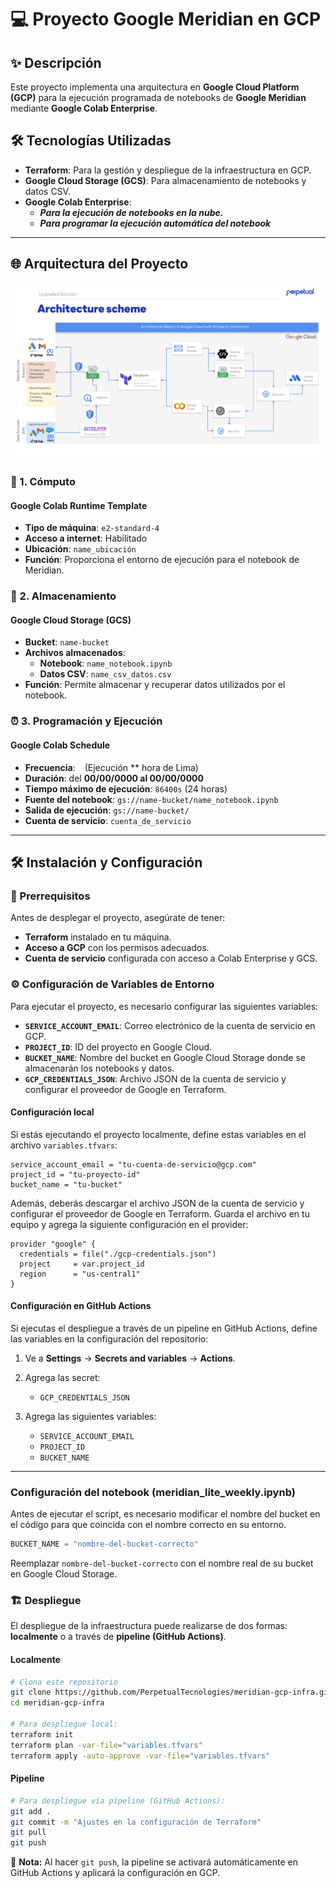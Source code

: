 # 💻 Proyecto Google Meridian en GCP

## ✨ Descripción
Este proyecto implementa una arquitectura en **Google Cloud Platform (GCP)** para la ejecución programada de notebooks de **Google Meridian** mediante **Google Colab Enterprise**.

## 🛠️ Tecnologías Utilizadas
- **Terraform**: Para la gestión y despliegue de la infraestructura en GCP.
- **Google Cloud Storage (GCS)**: Para almacenamiento de notebooks y datos CSV.
- **Google Colab Enterprise**: 
  - ***Para la ejecución de notebooks en la nube.***
  - ***Para programar la ejecución automática del notebook***

---

## 🌐 Arquitectura del Proyecto

<p align="center">
  <img src="./Google_Meridian_GCP-PIPELINE.drawio.png" alt="Google Meridian GCP PIPELINE" width="600">
</p>

### 💼 1. Cómputo
#### Google Colab Runtime Template
- **Tipo de máquina**: `e2-standard-4`
- **Acceso a internet**: Habilitado
- **Ubicación**: ` name_ubicación `
- **Función**: Proporciona el entorno de ejecución para el notebook de Meridian.

### 🏢 2. Almacenamiento
#### Google Cloud Storage (GCS)
- **Bucket**: `name-bucket`
- **Archivos almacenados**:
  - **Notebook**: `name_notebook.ipynb`
  - **Datos CSV**: `name_csv_datos.csv`
- **Función**: Permite almacenar y recuperar datos utilizados por el notebook.

### ⏰ 3. Programación y Ejecución
#### Google Colab Schedule
- **Frecuencia**: ` ` (Ejecución ** hora de Lima)
- **Duración**: del **00/00/0000 al 00/00/0000**
- **Tiempo máximo de ejecución**: `86400s` (24 horas)
- **Fuente del notebook**: `gs://name-bucket/name_notebook.ipynb`
- **Salida de ejecución**: `gs://name-bucket/`
- **Cuenta de servicio**: ` cuenta_de_servicio `

---

## 🛠️ Instalación y Configuración

### 🔨 Prerrequisitos
Antes de desplegar el proyecto, asegúrate de tener:
- **Terraform** instalado en tu máquina.
- **Acceso a GCP** con los permisos adecuados.
- **Cuenta de servicio** configurada con acceso a Colab Enterprise y GCS.

### ⚙️ Configuración de Variables de Entorno
Para ejecutar el proyecto, es necesario configurar las siguientes variables:

- **`SERVICE_ACCOUNT_EMAIL`**: Correo electrónico de la cuenta de servicio en GCP.
- **`PROJECT_ID`**: ID del proyecto en Google Cloud.
- **`BUCKET_NAME`**: Nombre del bucket en Google Cloud Storage donde se almacenarán los notebooks y datos.
- **`GCP_CREDENTIALS_JSON`**: Archivo JSON de la cuenta de servicio y configurar el proveedor de Google en Terraform.

#### Configuración local
Si estás ejecutando el proyecto localmente, define estas variables en el archivo `variables.tfvars`:

```hcl
service_account_email = "tu-cuenta-de-servicio@gcp.com"
project_id = "tu-proyecto-id"
bucket_name = "tu-bucket"
```

Además, deberás descargar el archivo JSON de la cuenta de servicio y configurar el proveedor de Google en Terraform. Guarda el archivo en tu equipo y agrega la siguiente configuración en el provider:

```hcl
provider "google" {
  credentials = file("./gcp-credentials.json")
  project     = var.project_id
  region      = "us-central1"
}
```

#### Configuración en GitHub Actions
Si ejecutas el despliegue a través de un pipeline en GitHub Actions, define las variables en la configuración del repositorio:

1. Ve a **Settings** → **Secrets and variables** → **Actions**.
2. Agrega las secret:
   - `GCP_CREDENTIALS_JSON`

2. Agrega las siguientes variables:
   - `SERVICE_ACCOUNT_EMAIL`
   - `PROJECT_ID`
   - `BUCKET_NAME`

---

### Configuración del notebook (meridian_lite_weekly.ipynb)
Antes de ejecutar el script, es necesario modificar el nombre del bucket en el código para que coincida con el nombre correcto en su entorno.

```python
BUCKET_NAME = "nombre-del-bucket-correcto"
```

Reemplazar `nombre-del-bucket-correcto` con el nombre real de su bucket en Google Cloud Storage.

### 🏗️ Despliegue

El despliegue de la infraestructura puede realizarse de dos formas: **localmente** o a través de **pipeline (GitHub Actions)**.

#### Localmente

```sh
# Clona este repositorio
git clone https://github.com/PerpetualTecnologies/meridian-gcp-infra.git
cd meridian-gcp-infra

# Para despliegue local:
terraform init
terraform plan -var-file="variables.tfvars"
terraform apply -auto-approve -var-file="variables.tfvars"
```

#### Pipeline

```sh
# Para despliegue vía pipeline (GitHub Actions):
git add .
git commit -m "Ajustes en la configuración de Terraform"
git pull
git push
```

📌 **Nota:** Al hacer `git push`, la pipeline se activará automáticamente en GitHub Actions y aplicará la configuración en GCP.